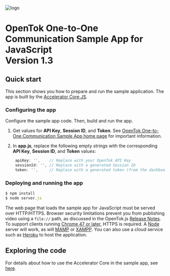 ![logo](../tokbox-logo.png)

# OpenTok One-to-One Communication Sample App for JavaScript<br/>Version 1.3

## Quick start

This section shows you how to prepare and run the sample application. The app is built by the [Accelerator Core JS](https://github.com/opentok/accelerator-core-js).

### Configuring the app

Configure the sample app code. Then, build and run the app.

1. Get values for **API Key**, **Session ID**, and **Token**. See [OpenTok One-to-One Communication Sample App home page](../README.md) for important information.

2. In **app.js**, replace the following empty strings with the corresponding **API Key**, **Session ID**, and **Token** values:

   ```javascript
    apiKey: '',    // Replace with your OpenTok API Key
    sessionId: '', // Replace with a generated Session ID
    token: '',     // Replace with a generated token (from the dashboard or using an OpenTok server SDK)
   ```

### Deploying and running the app

```javascript
$ npm install
$ node server.js
```

The web page that loads the sample app for JavaScript must be served over HTTP/HTTPS. Browser security limitations prevent you from publishing video using a `file://` path, as discussed in the OpenTok.js [Release Notes](https://www.tokbox.com/developer/sdks/js/release-notes.html#knownIssues). To support clients running [Chrome 47 or later](https://groups.google.com/forum/#!topic/discuss-webrtc/sq5CVmY69sc), HTTPS is required. A [Node](https://nodejs.org/en/) server will work, as will [MAMP](https://www.mamp.info/) or [XAMPP](https://www.apachefriends.org/index.html).  You can also use a cloud service such as [Heroku](https://www.heroku.com/) to host the application.


## Exploring the code

For details about how to use the Accelerator Core in the sample app, see [here](https://github.com/opentok/accelerator-core-js#sample-applications).

